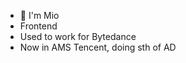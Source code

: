 - 👋 I'm Mio
- Frontend
- Used to work for Bytedance
- Now in AMS Tencent, doing sth of AD

<!---
miownag/miownag is a ✨ special ✨ repository because its `README.md` (this file) appears on your GitHub profile.
You can click the Preview link to take a look at your changes.
--->
